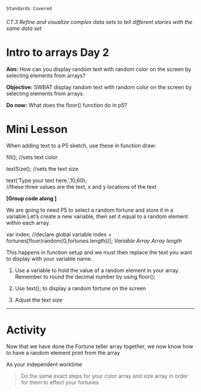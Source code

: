 	Standards Covered


###### CT.3 Refine and visualize complex data sets to tell different stories with the same data set

# Intro to arrays Day 2
**Aim:** How can you display random text with random color on the screen by selecting elements from arrays?

**Objective:** SWBAT display random text with random color on the screen by selecting elements from arrays.

**Do now:** What does the floor() function do in p5?

# Mini Lesson
When adding text to a P5 sketch, use these in function draw:

fill(); //sets text color

textSize(); //sets the text size

text(‘Type your text here.’,10,60);  
//these three values are the text, 
x and y locations of the text

**[Group code along ]**

We are going to need P5 to select a random fortune and store it in a variable.Let’s create a new variable, then set it equal to a random element within each array.

var index; //declare global variable
index    =   fortunes[floor(random(0,fortunes.length))];
*Variable*     *Array*                    *Array length*

This happens in function setup and we must then replace the text you want to display with your variable name.

1. Use a variable to hold the value of a random element in your array. Remember to round the decimal number by using floor(); 

2. Use text(); to display a random fortune on the screen

3. Adjust the text size

-----------------------------------

# Activity
Now that we have done the Fortune teller array together, we now know how to have a random element print from the array

As your independent worktime
> Do the same exact steps for your color array and size array in order for them to effect your fortunes

